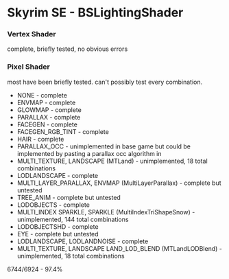 # Skyrim SE - BSLightingShader

### Vertex Shader

complete, briefly tested, no obvious errors

### Pixel Shader 

most have been briefly tested. can't possibly test every combination.

+ NONE - complete
+ ENVMAP - complete
+ GLOWMAP - complete
+ PARALLAX - complete
+ FACEGEN - complete
+ FACEGEN_RGB_TINT - complete
+ HAIR - complete
+ PARALLAX_OCC - unimplemented in base game but could be implemented by pasting a parallax occ algorithm in
+ MULTI_TEXTURE, LANDSCAPE (MTLand) - unimplemented, 18 total combinations
+ LODLANDSCAPE - complete
+ MULTI_LAYER_PARALLAX, ENVMAP (MultiLayerParallax) - complete but untested
+ TREE_ANIM - complete but untested
+ LODOBJECTS - complete
+ MULTI_INDEX SPARKLE, SPARKLE (MultiIndexTriShapeSnow) - unimplemented, 144 total combinations
+ LODOBJECTSHD - complete
+ EYE - complete but untested
+ LODLANDSCAPE, LODLANDNOISE - complete
+ MULTI_TEXTURE, LANDSCAPE LAND_LOD_BLEND (MTLandLODBlend) - unimplemented, 18 total combinations

6744/6924 - 97.4%